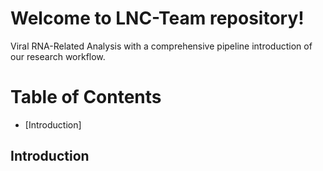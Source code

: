 # Welcome to LNC-Team repository!
Viral RNA-Related Analysis with a comprehensive pipeline introduction of our research workflow.

# Table of Contents  
* [Introduction]

## Introduction
